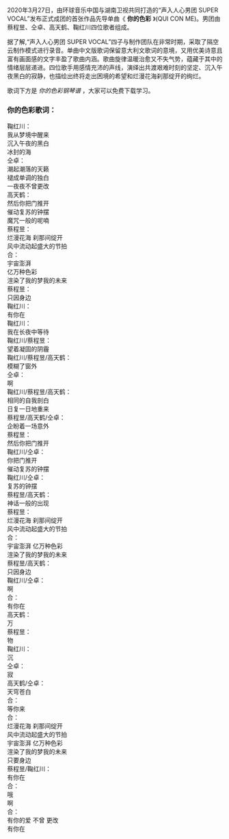 

2020年3月27日，由环球音乐中国与湖南卫视共同打造的“声入人心男团 SUPER VOCAL”发布正式成团的首张作品先导单曲《 **你的色彩**
》(QUI CON ME)。男团由蔡程昱、仝卓、高天鹤、鞠红川四位歌者组成。

据了解,“声入人心男团 SUPER
VOCAL”四子与制作团队在非常时期，采取了隔空云制作模式进行录音。单曲中文版歌词保留意大利文歌词的意境，又用优美诗意且富有画面感的文字丰盈了歌曲内涵。歌曲旋律温暖治愈又不失气势，蕴藏于其中的情绪层层递进。四位歌手用感情充沛的声线，演绎出共渡艰难时刻的坚定、沉入午夜黑白的寂静，也描绘出终将走出困境的希望和烂漫花海刹那绽开的绚烂。

歌词下方是 _你的色彩钢琴谱_ ，大家可以免费下载学习。

### 你的色彩歌词：

鞠红川：  
我从梦境中醒来  
沉入午夜的黑白  
冰封的海  
仝卓：  
潮起潮落的天籁  
褪成单调的独白  
一夜夜不曾更改  
高天鹤：  
然后你把门推开  
催动复苏的钟摆  
魔咒一般的呢喃  
蔡程昱：  
烂漫花海 刹那间绽开  
风中流动起盛大的节拍  
合：  
宇宙澎湃  
亿万种色彩  
渲染了我的梦我的未来  
蔡程昱：  
只因身边  
鞠红川：  
有你在  
鞠红川：  
我在长夜中等待  
鞠红川/蔡程昱：  
望着凝固的阴霾  
鞠红川/蔡程昱/高天鹤：  
模糊了窗外  
仝卓：  
啊  
鞠红川/蔡程昱/高天鹤：  
相同的自我剖白  
日复一日地重来  
蔡程昱/高天鹤/仝卓：  
企盼着一场意外  
蔡程昱：  
然后你把门推开  
鞠红川/仝卓：  
你把门推开  
催动复苏的钟摆  
鞠红川/仝卓：  
复苏的钟摆  
蔡程昱/高天鹤：  
神话一般的出现  
蔡程昱：  
烂漫花海 刹那间绽开  
风中流动起盛大的节拍  
合：  
宇宙澎湃 亿万种色彩  
渲染了我的梦我的未来  
蔡程昱/高天鹤：  
只因身边  
鞠红川/仝卓：  
啊  
合：  
有你在  
高天鹤：  
万  
蔡程昱：  
物  
鞠红川：  
沉  
仝卓：  
寂  
高天鹤/仝卓：  
天穹苍白  
合：  
等你来  
合：  
烂漫花海 刹那间绽开  
风中流动起盛大的节拍  
宇宙澎湃 亿万种色彩  
渲染了我的梦我的未来  
只要身边  
蔡程昱/鞠红川：  
有你在  
合：  
哦  
啊  
合：  
有你的爱 不曾 更改  
有你在

